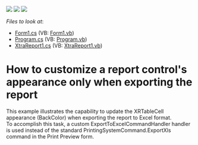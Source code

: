 <!-- default badges list -->
![](https://img.shields.io/endpoint?url=https://codecentral.devexpress.com/api/v1/VersionRange/128600005/12.2.4%2B)
[![](https://img.shields.io/badge/Open_in_DevExpress_Support_Center-FF7200?style=flat-square&logo=DevExpress&logoColor=white)](https://supportcenter.devexpress.com/ticket/details/E1159)
[![](https://img.shields.io/badge/📖_How_to_use_DevExpress_Examples-e9f6fc?style=flat-square)](https://docs.devexpress.com/GeneralInformation/403183)
<!-- default badges end -->
<!-- default file list -->
*Files to look at*:

* [Form1.cs](./CS/WindowsApplication1/Form1.cs) (VB: [Form1.vb](./VB/WindowsApplication1/Form1.vb))
* [Program.cs](./CS/WindowsApplication1/Program.cs) (VB: [Program.vb](./VB/WindowsApplication1/Program.vb))
* [XtraReport1.cs](./CS/WindowsApplication1/XtraReport1.cs) (VB: [XtraReport1.vb](./VB/WindowsApplication1/XtraReport1.vb))
<!-- default file list end -->
# How to customize a report control's appearance only when exporting the report


<p>This example illustrates the capability to update the XRTableCell appearance (BackColor) when exporting the report to Excel format.<br />
To accomplish this task, a custom ExportToExcelCommandHandler handler is used instead of the standard PrintingSystemCommand.ExportXls command in the Print Preview form.</p>

<br/>


